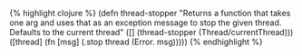 {% highlight clojure %}
(defn thread-stopper
  "Returns a function that takes one arg and uses that as an exception message
  to stop the given thread.  Defaults to the current thread"
  ([] (thread-stopper (Thread/currentThread)))
  ([thread] (fn [msg] (.stop thread (Error. msg)))))
{% endhighlight %}
